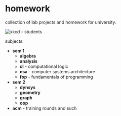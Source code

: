 # homework
collection of lab projects and homework for university.

![xkcd - students](https://imgs.xkcd.com/comics/students.png)

subjects:

* **sem 1**
    * **algebra**
    * **analysis**
    * **cl** - computational logic
    * **csa** - computer systems architecture
    * **fop** - fundamentals of programming
* **sem 2**
    * **dynsys**
    * **geometry**
    * **graph**
    * **oop**
* **acm** - training rounds and such
